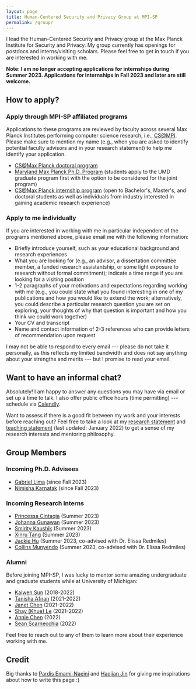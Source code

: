 ```yaml
---
layout: page
title: Human-Centered Security and Privacy Group at MPI-SP
permalink: /group/
---
```


I lead the Human-Centered Security and Privacy group at the Max Planck Institute for Security and Privacy. My group currently has openings for postdocs and interns/visiting scholars. Please feel free to get in touch if you are interested in working with me.

<b>Note: I am no longer accepting applications for internships during Summer 2023. Applications for internships in Fall 2023 and later are still welcome.</b>

<h2>How to apply?</h2>

<h3>Apply through MPI-SP affiliated programs</h3>

Applications to these programs are reviewed by faculty across several Max Planck Institutes performing computer science research, i.e., <a href="https://www.cis.mpg.de/">CS@MPI</a>. Please make sure to mention my name (e.g., when you are asked to identify potential faculty advisors and in your research statement) to help me identify your application.

<ul>
<li><a href="https://www.cis.mpg.de/cs-max-planck/">CS@Max Planck doctoral program</a></li>
<li><a href="https://www.cs.umd.edu/maryland-max-planck">Maryland Max Planck Ph.D. Program</a> (students apply to the UMD graduate program first with the option to be considered for the joint program)</li>
<li><a href="https://www.cis.mpg.de/internships/">CS@Max Planck internship program</a> (open to Bachelor's, Master's, and doctoral students as well as individuals from industry interested in gaining academic research experience)</li>
</ul>

<h3>Apply to me individually</h3>

If you are interested in working with me in particular independent of the programs mentioned above, please email me with the following information:

<ul>
<li>Briefly introduce yourself, such as your educational background and research experiences</li>
<li>What you are looking for (e.g., an advisor, a dissertation committee member, a funded research assistantship, or some light exposure to research without formal commitment); indicate a time range if you are looking for a visiting position</li>
<li>1-2 paragraphs of your motivations and expectations regarding working with me  (e.g., you could state what you found interesting in one of my publications and how you would like to extend the work; alternatively, you could describe a particular research question you are set on exploring, your thoughts of why that question is important and how you think we could work together) </li>
<li>Your CV and transcript</li>
<li>Name and contact information of 2-3 references who can provide letters of recommendation upon request</li>
</ul>

I may not be able to respond to every email --- please do not take it personally, as this reflects my limited bandwidth and does not say anything about your strengths and merits --- but I promise to read your email.

<h2>Want to have an informal chat?</h2>

Absolutely! I am happy to answer any questions you may have via email or set up a time to talk. I also offer public office hours (time permitting) --- schedule via <a href="https://calendly.com/yixinz/virtual-office-hours">Calendly</a>.

Want to assess if there is a good fit between my work and your interests before reaching out? Feel free to take a look at my <a target="_blank" href="https://yixinzou.github.io/statements/zou-research.pdf">research statement</a> and <a target="_blank" href="https://yixinzou.github.io/statements/zou-teaching.pdf">teaching statement</a> (last updated: January 2022) to get a sense of my research interests and mentoring philosophy.

<h2>Group Members</h2>

<h3>Incoming Ph.D. Advisees</h3>

<ul>
<li><a href="https://thegcamilo.github.io">Gabriel Lima</a> (since Fall 2023)</li>
<li><a href="https://www.nimishakarnatak.com">Nimisha Karnatak</a> (since Fall 2023)</li>
</ul>

<h3>Incoming Research Interns</h3>

<ul>
<li><a href="https://id.linkedin.com/in/princessa-cintaqia-5b2973147">Princessa Cintaqia</a> (Summer 2023)</li>
<li><a href="https://johannagunawan.com">Johanna Gunawan</a> (Summer 2023)</li>
<li><a href="https://ischool.illinois.edu/people/smirity-kaushik">Smirity Kaushik</a> (Summer 2023)</li>
<li><a href="https://xinrutang.github.io">Xinru Tang</a> (Summer 2023)</li>
<li><a href="https://www.linkedin.com/in/yjackiehu/">Jackie Hu</a> (Summer 2023, co-advised with Dr. Elissa Redmiles)</li>
<li><a href="https://collinsmunyendo.github.io">Collins Munyendo</a> (Summer 2023, co-advised with Dr. Elissa Redmiles)</li>
</ul>

<h3>Alumni</h3>

Before joining MPI-SP, I was lucky to mentor some amazing undergraduate and graduate students while at University of Michigan:

<ul>
<li><a href="https://www.kaiwensun.info/">Kaiwen Sun</a> (2018-2022)</li>
<li><a href="https://www.linkedin.com/in/tanisha-afnan/">Tanisha Afnan</a> (2021-2022)</li>
<li><a href="https://janetchen.ca/">Janet Chen</a> (2021-2022)</li>
<li><a href="https://www.linkedin.com/in/khue-le/">Shay (Khue) Le</a> (2021-2022)</li>
<li><a href="https://www.linkedin.com/in/anniechen10/">Annie Chen</a> (2022)</li>
<li><a href="https://www.linkedin.com/in/sean-scarnecchia/">Sean Scarnecchia</a> (2022)</li>
</ul>

Feel free to reach out to any of them to learn more about their experience working with me.

<h2>Credit</h2>

Big thanks to <a target="_blank" href="https://users.cs.duke.edu/~pardis/mentorship.html">Pardis Emami-Naeini</a> and <a target="_blank" href="http://shift-3.com/prospective.html">Haojian Jin</a> for giving me inspirations about how to write this page :)